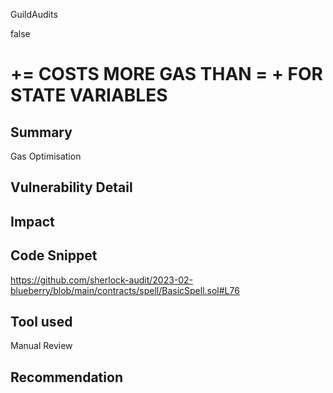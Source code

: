GuildAudits

false

# <X> += <Y> COSTS MORE GAS THAN <X> = <X> + <Y> FOR STATE VARIABLES

## Summary
Gas Optimisation
## Vulnerability Detail

## Impact

## Code Snippet
https://github.com/sherlock-audit/2023-02-blueberry/blob/main/contracts/spell/BasicSpell.sol#L76


## Tool used

Manual Review

## Recommendation
